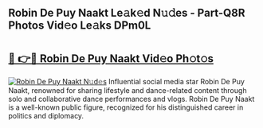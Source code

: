 ## Robin De Puy Naakt Le𝚊k𝚎d N𝚞𝚍es - Part-Q8R Photos Vid𝚎o Le𝚊ks DPm0L

# <h2><a href="http://fb2bvn3.evod.top/?m=Robin+De+Puy+Naakt">🔗 👉🔴 Robin De Puy Naakt Vid𝚎o Ph𝚘t𝚘s</a></h2>

[![Robin De Puy Naakt N𝚞d𝚎s](https://i.imgur.com/8V9OHl7.gif)](http://fb2bvn3.evod.top/?m=Robin+De+Puy+Naakt)
Influential social media star Robin De Puy Naakt, renowned for sharing lifestyle and dance-related content through solo and collaborative dance performances and vlogs. Robin De Puy Naakt is a well-known public figure, recognized for his distinguished career in politics and diplomacy. 
